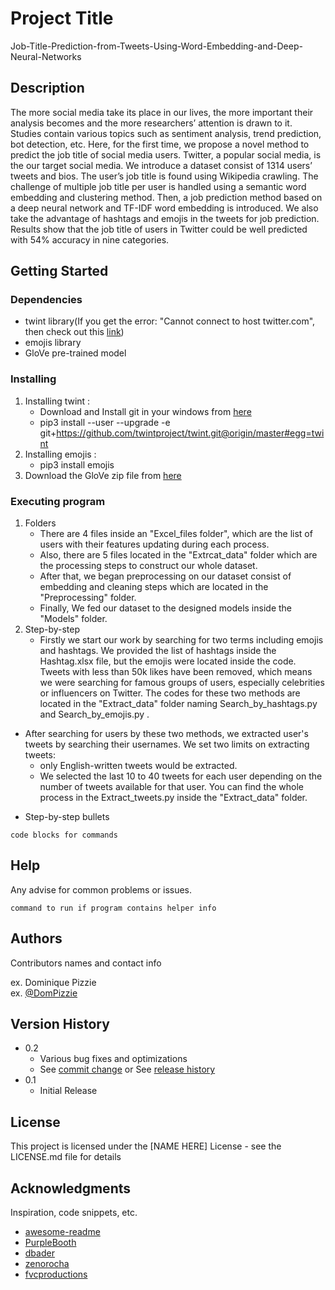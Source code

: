 # Project Title
Job-Title-Prediction-from-Tweets-Using-Word-Embedding-and-Deep-Neural-Networks

## Description

The more social media take its place in our lives, the
more important their analysis becomes and the more researchers’
attention is drawn to it. Studies contain various topics such as
sentiment analysis, trend prediction, bot detection, etc. Here, for
the first time, we propose a novel method to predict the job title
of social media users. Twitter, a popular social media, is the our
target social media. We introduce a dataset consist of 1314 users’
tweets and bios. The user’s job title is found using Wikipedia
crawling. The challenge of multiple job title per user is handled
using a semantic word embedding and clustering method. Then,
a job prediction method based on a deep neural network and TF-IDF word embedding is introduced. We also take the advantage
of hashtags and emojis in the tweets for job prediction. Results
show that the job title of users in Twitter could be well predicted
with 54% accuracy in nine categories.

## Getting Started

### Dependencies

* twint library(If you get the error: "Cannot connect to host twitter.com", then check out this [link](https://github.com/twintproject/twint/issues/442))
* emojis library
* GloVe pre-trained model

### Installing

 1. Installing twint :
    - Download and Install git in your windows from [here](https://git-scm.com/download/win)
    - pip3 install --user --upgrade -e git+https://github.com/twintproject/twint.git@origin/master#egg=twint
 2. Installing emojis :
    - pip3 install emojis
 3. Download the GloVe zip file from [here](https://nlp.stanford.edu/projects/glove/)

### Executing program
1. Folders
   - There are 4 files inside an "Excel_files folder", which are the list of users with their features updating during each process.
   - Also, there are 5 files located in the "Extrcat_data" folder which are the processing steps to construct our whole dataset.
   - After that, we began preprocessing on our dataset consist of embedding and cleaning steps which are located in the "Preprocessing" folder.
   - Finally, We fed our dataset to the designed models inside the "Models" folder.
2. Step-by-step
   - Firstly we start our work by searching for two terms including emojis and hashtags. We provided the list of hashtags inside the Hashtag.xlsx file, but the emojis were located inside the code. Tweets with less than 50k likes have been removed, which means we were searching for famous groups of users, especially celebrities or influencers on Twitter. The codes for these two methods are located in the "Extract_data" folder naming Search_by_hashtags.py and Search_by_emojis.py .
- After searching for users by these two methods, we extracted user's tweets by searching their usernames. We set two limits on extracting tweets:
  - only English-written tweets would be extracted.
  - We selected the last 10 to 40 tweets for each user depending on the number of tweets available for that user.
You can find the whole process in the Extract_tweets.py inside the "Extract_data" folder.

* Step-by-step bullets
```
code blocks for commands
```

## Help

Any advise for common problems or issues.
```
command to run if program contains helper info
```

## Authors

Contributors names and contact info

ex. Dominique Pizzie  
ex. [@DomPizzie](https://twitter.com/dompizzie)

## Version History

* 0.2
    * Various bug fixes and optimizations
    * See [commit change]() or See [release history]()
* 0.1
    * Initial Release

## License

This project is licensed under the [NAME HERE] License - see the LICENSE.md file for details

## Acknowledgments

Inspiration, code snippets, etc.
* [awesome-readme](https://github.com/matiassingers/awesome-readme)
* [PurpleBooth](https://gist.github.com/PurpleBooth/109311bb0361f32d87a2)
* [dbader](https://github.com/dbader/readme-template)
* [zenorocha](https://gist.github.com/zenorocha/4526327)
* [fvcproductions](https://gist.github.com/fvcproductions/1bfc2d4aecb01a834b46)
